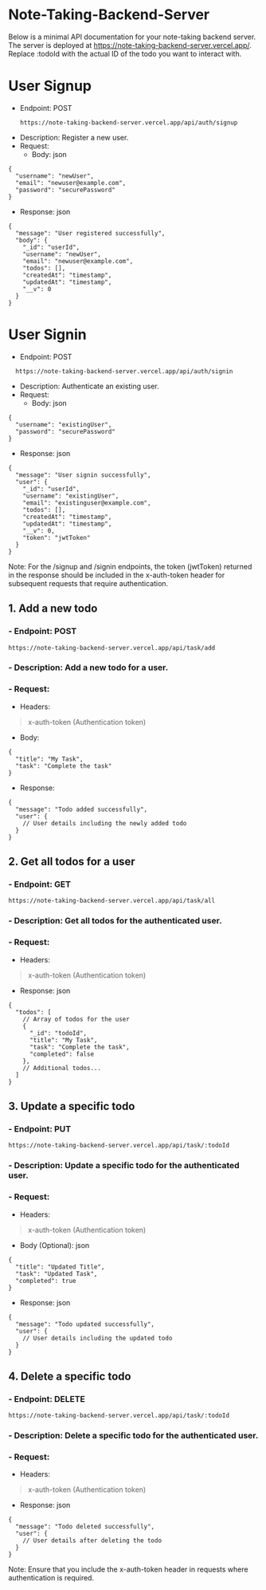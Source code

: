 # Note-Taking-Backend-Server

Below is a minimal API documentation for your note-taking backend server. The server is deployed at https://note-taking-backend-server.vercel.app/. Replace :todoId with the actual ID of the todo you want to interact with.

# User Signup
- Endpoint: POST
  ```
  https://note-taking-backend-server.vercel.app/api/auth/signup
  ```
- Description: Register a new user.
- Request:
  - Body:
json
```
{
  "username": "newUser",
  "email": "newuser@example.com",
  "password": "securePassword"
}
```
  - Response:
json
```
{
  "message": "User registered successfully",
  "body": {
    "_id": "userId",
    "username": "newUser",
    "email": "newuser@example.com",
    "todos": [],
    "createdAt": "timestamp",
    "updatedAt": "timestamp",
    "__v": 0
  }
}
```
# User Signin
- Endpoint: POST
```
  https://note-taking-backend-server.vercel.app/api/auth/signin
```
- Description: Authenticate an existing user.
- Request:
  - Body:
json
```
{
  "username": "existingUser",
  "password": "securePassword"
}
```
  - Response:
json
```
{
  "message": "User signin successfully",
  "user": {
    "_id": "userId",
    "username": "existingUser",
    "email": "existinguser@example.com",
    "todos": [],
    "createdAt": "timestamp",
    "updatedAt": "timestamp",
    "__v": 0,
    "token": "jwtToken"
  }
}
```
Note: For the /signup and /signin endpoints, the token (jwtToken) returned in the response should be included in the x-auth-token header for subsequent requests that require authentication.



## 1. Add a new todo
### - Endpoint: POST 
```
https://note-taking-backend-server.vercel.app/api/task/add
```
### - Description: Add a new todo for a user.
### - Request:
- Headers:
> x-auth-token (Authentication token)
- Body:
```
{
  "title": "My Task",
  "task": "Complete the task"
}
```
- Response:
```
{
  "message": "Todo added successfully",
  "user": {
    // User details including the newly added todo
  }
}
```
## 2. Get all todos for a user
### - Endpoint: GET 
```
https://note-taking-backend-server.vercel.app/api/task/all
```
### - Description: Get all todos for the authenticated user.
### - Request:
- Headers:
> x-auth-token (Authentication token)
- Response:
json
```
{
  "todos": [
    // Array of todos for the user
    {
      "_id": "todoId",
      "title": "My Task",
      "task": "Complete the task",
      "completed": false
    },
    // Additional todos...
  ]
}
```
## 3. Update a specific todo
### - Endpoint: PUT 
```
https://note-taking-backend-server.vercel.app/api/task/:todoId
```
### - Description: Update a specific todo for the authenticated user.
### - Request:
- Headers:
> x-auth-token (Authentication token)
- Body (Optional):
json
```
{
  "title": "Updated Title",
  "task": "Updated Task",
  "completed": true
}
```
- Response:
json
```
{
  "message": "Todo updated successfully",
  "user": {
    // User details including the updated todo
  }
}
```
## 4. Delete a specific todo
### - Endpoint: DELETE 
```
https://note-taking-backend-server.vercel.app/api/task/:todoId
```
### - Description: Delete a specific todo for the authenticated user.
### - Request:
- Headers:
> x-auth-token (Authentication token)
- Response:
json
```
{
  "message": "Todo deleted successfully",
  "user": {
    // User details after deleting the todo
  }
}
```
Note: Ensure that you include the x-auth-token header in requests where authentication is required.
